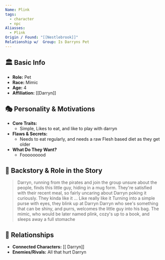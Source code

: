 ```yaml
---
Name: Plink
tags:
  - character
  - npc
Aliasses:
  - Plink
Origin / Found: "[[Nestlebrook]]"
Relationship w/  Group: Is Darryns Pet
---
```

## 🏛️ Basic Info
- **Role:** Pet
- **Race:**  Mimic
- **Age:**  4
- **Affiliation:** [[Darryn]]  

## 🎭 Personality & Motivations
- **Core Traits:**  
	- Simple, Likes to eat, and like to play with darryn
- **Flaws & Secrets:**  
	- Needs to eat regularly, and needs a raw Flesh based diet as they get older
- **What Do They Want?**  
	- Fooooooood
## 📖 Backstory & Role in the Story
> Darryn, running from the pirates and join the group unsure about the people, finds this little guy, hiding in a mug form. They're satisfied with their recent meal, so fairly uncaring about Darryn poking it curiously.
> They kinda like it
> ... Like really like it
> Turning into a simple purse with eyes, they blink up at Darryn
> Darryn who see's something that can be shiny, and purrs, welcomes the little guy into his bag.
> The mimic, who would be later named plink, cozy's up to a book, and sleeps away a full stomache

## 🔗 Relationships
- **Connected Characters:** [[ Darryn]]
- **Enemies/Rivals:** All that hurt Darryn

